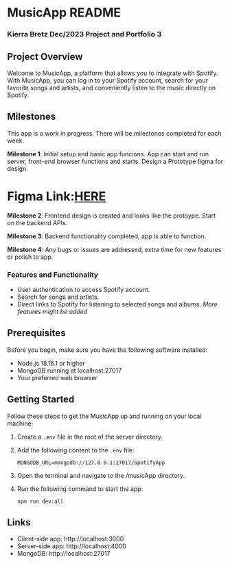 # MusicApp README

### Kierra Bretz Dec/2023 Project and Portfolio 3

## Project Overview

Welcome to MusicApp, a platform that allows you to integrate with Spotify. With MusicApp, you can log in to your Spotify account, search for your favorite songs and artists, and conveniently listen to the music directly on Spotify.

## Milestones

This app is a work in progress. There will be milestones completed for each week.

**Milestone 1**: Initial setup and basic app funcions. App can start and run server, front-end browser functions and starts. Design a Prototype figma for design.

# Figma Link:[HERE](https://www.figma.com/file/zxXGXVgcpLhJyR6qxG7eIN/Untitled?type=design&node-id=0%3A1&mode=design&t=6p0XO8lGla43UAlS-1)

**Milestone 2**: Frontend design is created and looks like the protoype. Start on the backend APIs.

**Milestone 3**: Backend functionality completed, app is able to function.

**Milestone 4**: Any bugs or issues are addressed, extra time for new features or polish to app.

### Features and Functionality

- User authentication to access Spotify account.
- Search for songs and artists.
- Direct links to Spotify for listening to selected songs and albums.
  _More features might be added_

## Prerequisites

Before you begin, make sure you have the following software installed:

- Node.js 18.16.1 or higher
- MongoDB running at localhost:27017
- Your preferred web browser

## Getting Started

Follow these steps to get the MusicApp up and running on your local machine:

1. Create a `.env` file in the root of the server directory.

2. Add the following content to the `.env` file:

   ```
   MONGODB_URL=mongodb://127.0.0.1:27017/SpotifyApp
   ```

3. Open the terminal and navigate to the /musicApp directory.

4. Run the following command to start the app:

   ```
   npm run dev:all
   ```

## Links

- Client-side app: http://localhost:3000
- Server-side app: http://localhost:4000
- MongoDB: http://localhost:27017
